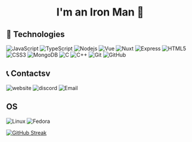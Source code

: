 <h1 align="center">I'm an Iron Man 🤖</h1>

## 🚀 Technologies
![JavaScript](https://img.shields.io/badge/-JavaScript-black?style=flat-square&logo=javascript)
![TypeScript](https://img.shields.io/badge/-TypeScript-black?style=flat-square&logo=typescript)
![Nodejs](https://img.shields.io/badge/-Nodejs-black?style=flat-square&logo=Node.js)
![Vue](https://img.shields.io/badge/-Vue-black?style=flat-square&logo=vue.js)
![Nuxt](https://img.shields.io/badge/-Nuxt-black?style=flat-square&logo=nuxt.js)
![Express](https://img.shields.io/badge/-Express-black?style=flat-square&logo=express)
![HTML5](https://img.shields.io/badge/-HTML5-E34F26?style=flat-square&logo=html5&logoColor=white)
![CSS3](https://img.shields.io/badge/-CSS3-1572B6?style=flat-square&logo=css3)
![MongoDB](https://img.shields.io/badge/-MongoDB-black?style=flat-square&logo=mongodb)
![C](https://img.shields.io/badge/c-%2300599C.svg?style=for-the-badge&logo=c&logoColor=white)
![C++](https://img.shields.io/badge/c++-%2300599C.svg?style=for-the-badge&logo=c%2B%2B&logoColor=white)
![Git](https://img.shields.io/badge/-Git-black?style=flat-square&logo=git)
![GitHub](https://img.shields.io/badge/-GitHub-181717?style=flat-square&logo=github)

## 📞 Contactsv
![website](https://img.shields.io/badge/Website-mstark.ru-blue)
![discord](https://img.shields.io/badge/Discord-ToniStark%237771-orange)
![Email](https://img.shields.io/badge/Email-nikidysbdbdy%40gmail.com-red)

## OS
![Linux](https://img.shields.io/badge/Linux-FCC624?style=for-the-badge&logo=linux&logoColor=black)
![Fedora](https://img.shields.io/badge/Fedora-294172?style=for-the-badge&logo=fedora&logoColor=white)


[![GitHub Streak](http://github-readme-streak-stats.herokuapp.com?user=Toni-Stark05&theme=tokyonight_duo&hide_border=true)](https://git.io/streak-stats)

